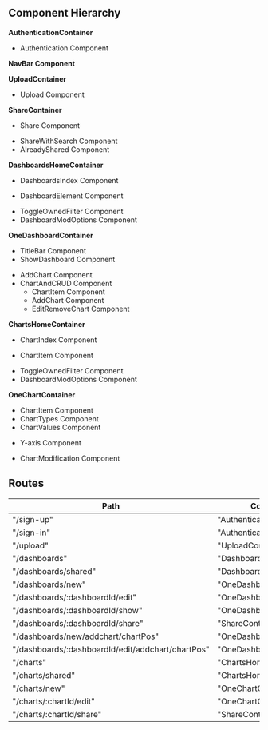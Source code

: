 ## Component Hierarchy

**AuthenticationContainer**
 - Authentication Component

**NavBar Component**

**UploadContainer**
 - Upload Component

**ShareContainer**
 - Share Component
  + ShareWithSearch Component
  + AlreadyShared Component

**DashboardsHomeContainer**
 - DashboardsIndex Component
  + DashboardElement Component
 - ToggleOwnedFilter Component
 - DashboardModOptions Component

**OneDashboardContainer**
 - TitleBar Component
 - ShowDashboard Component
  + AddChart Component
  + ChartAndCRUD Component
    + ChartItem Component
    + AddChart Component
    + EditRemoveChart Component

**ChartsHomeContainer**
 - ChartIndex Component
  + ChartItem Component
 - ToggleOwnedFilter Component
 - DashboardModOptions Component

**OneChartContainer**
 - ChartItem Component
 - ChartTypes Component
 - ChartValues Component
  + Y-axis Component
 - ChartModification Component


## Routes

|Path   | Component   |
|-------|-------------|
| "/sign-up" | "AuthenticationContainer" |
| "/sign-in" | "AuthenticationContainer" |
| "/upload" | "UploadContainer" |
| "/dashboards" | "DashboardsHomeContainer" |
| "/dashboards/shared" | "DashboardsHomeContainer" |
| "/dashboards/new" | "OneDashboardContainer" |
| "/dashboards/:dashboardId/edit" | "OneDashboardContainer" |
| "/dashboards/:dashboardId/show" | "OneDashboardContainer" |
| "/dashboards/:dashboardId/share" | "ShareContainer" |
| "/dashboards/new/addchart/chartPos" | "OneDashboardContainer" |
| "/dashboards/:dashboardId/edit/addchart/chartPos" | "OneDashboardContainer" |
| "/charts" | "ChartsHomeContainer" |
| "/charts/shared" | "ChartsHomeContainer" |
| "/charts/new" | "OneChartContainer" |
| "/charts/:chartId/edit" | "OneChartContainer" |
| "/charts/:chartId/share" | "ShareContainer" |
